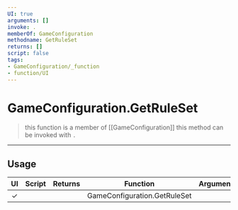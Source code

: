 ```yaml
---
UI: true
arguments: []
invoke: .
memberOf: GameConfiguration
methodname: GetRuleSet
returns: []
script: false
tags:
- GameConfiguration/_function
- function/UI
---
```

# GameConfiguration.GetRuleSet
> this function is a member of [[GameConfiguration]]
> this method can be invoked with `.`
-----
## Usage
|  UI | Script | Returns | Function | Arguments |
|:---:|:------:|-------:|:--------:|:---------|
|✓| ||GameConfiguration.GetRuleSet||
